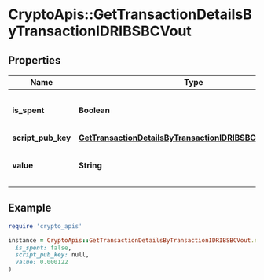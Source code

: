 # CryptoApis::GetTransactionDetailsByTransactionIDRIBSBCVout

## Properties

| Name | Type | Description | Notes |
| ---- | ---- | ----------- | ----- |
| **is_spent** | **Boolean** | Defines whether the output is spent or not. |  |
| **script_pub_key** | [**GetTransactionDetailsByTransactionIDRIBSBCScriptPubKey**](GetTransactionDetailsByTransactionIDRIBSBCScriptPubKey.md) |  |  |
| **value** | **String** | Represents the sent/received amount. |  |

## Example

```ruby
require 'crypto_apis'

instance = CryptoApis::GetTransactionDetailsByTransactionIDRIBSBCVout.new(
  is_spent: false,
  script_pub_key: null,
  value: 0.000122
)
```

